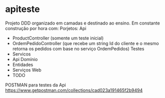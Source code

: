 # apiteste

Projeto DDD organizado em camadas e destinado ao ensino.
Em constante construção
por hora com:
Porjetos: 
Api
  - ProductController (somente um teste inicial)
  - OrdemPedidoController (que recebe um string Id do cliente e o mesmo retorna os pedidos com base no serviço OrdemPedidos)
Testes
  - Servicos 
  - Api
Domínio
  - Entidades 
  - Serviços
Web
  - TODO
  
  
POSTMAN para testes da Api
https://www.getpostman.com/collections/cad023a191465f2b9494
